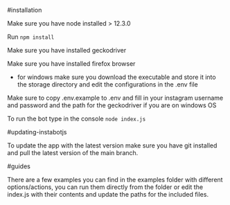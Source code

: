 #installation

Make sure you have node installed > 12.3.0

Run `npm install`

Make sure you have installed geckodriver

Make sure you have installed firefox browser

- for windows make sure you download the executable and store it into the storage directory and edit the configurations in the .env file

Make sure to copy .env.example to .env and fill in your instagram username and password and the path for the geckodriver if you are on windows OS

To run the bot type in the console `node index.js`

#updating-instabotjs

To update the app with the latest version make sure you have git installed and pull the latest version of the main branch.

#guides

There are a few examples you can find in the examples folder with different options/actions, you can run them directly from the folder or edit the index.js with their contents and update the paths for the included files.

